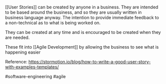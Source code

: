 [[User Stories]] can be created by anyone in a business. They are intended to be based around the business, and so they are usually written in business language anyway. The intention to provide immediate feedback to a non-technical as to what is being worked on.

They can be created at any time and is encouraged to be created when they are needed.

These fit into [[Agile Development]] by allowing the business to see what is happening easier

Reference:
https://stormotion.io/blog/how-to-write-a-good-user-story-with-examples-templates/

#software-engineering #agile 